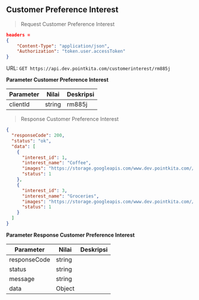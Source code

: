 ## Customer Preference Interest

> Request Customer Preference Interest

```json
headers = 
{
    "Content-Type": "application/json",
    "Authorization": "token.user.accessToken"
}
```

URL: `GET https://api.dev.pointkita.com/customerinterest/rm885j`

**Parameter Customer Preference Interest**

Parameter | Nilai | Deskripsi
----------|-------|-----------
clientId | string | rm885j

> Response Customer Preference Interest

```json
{
  "responseCode": 200,
  "status": "ok",
  "data": [
    {
      "interest_id": 1,
      "interest_name": "Coffee",
      "images": "https://storage.googleapis.com/www.dev.pointkita.com//interest/interest/coffee.svg",
      "status": 1
    },
    {
      "interest_id": 3,
      "interest_name": "Groceries",
      "images": "https://storage.googleapis.com/www.dev.pointkita.com//interest/interest/grocery.svg",
      "status": 1
    }
  ]
}
```

**Parameter Response Customer Preference Interest**

Parameter | Nilai | Deskripsi
----------|-------|-----------
responseCode| string |
status| string |
message| string | 
data| Object | 